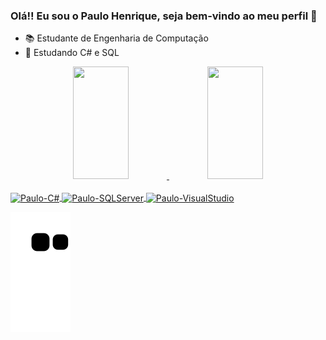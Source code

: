 ### Olá!! Eu sou o Paulo Henrique, seja bem-vindo ao meu perfil 🚀
- 📚 Estudante de Engenharia de Computação
- 🌱 Estudando C# e SQL
<div align="center">
<a href="https://github.com/PauloTristao">
<img height="180em" img width="42%" src="https://github-readme-stats.vercel.app/api?username=PauloTristao&show_icons=true&theme=vue-dark&include_all_commits=true&count_private=true"/>   <img height="180em" img width="42%" src="https://github-readme-stats.vercel.app/api/top-langs/?username=PauloTristao&layout=compact&langs_count=7&theme=vue-dark"/>
</div> 

<div style="display: inline_block"><br>
<img align="center" alt="Paulo-C#" height="40" width="50" src="https://cdn.jsdelivr.net/gh/devicons/devicon/icons/visualstudio/visualstudio-plain.svg">   <img align="center" alt="Paulo-SQLServer" height="40" width="50" src="https://cdn.jsdelivr.net/gh/devicons/devicon/icons/csharp/csharp-original.svg">   <img align="center" alt="Paulo-VisualStudio" height="40" width="50" src="https://user-images.githubusercontent.com/4249331/52232852-e2c4f780-28bd-11e9-835d-1e3cf3e43888.png"> 
</div>

![Snake animation](https://github.com/PauloTristao/PauloTristao/blob/output/github-contribution-grid-snake.svg) 
